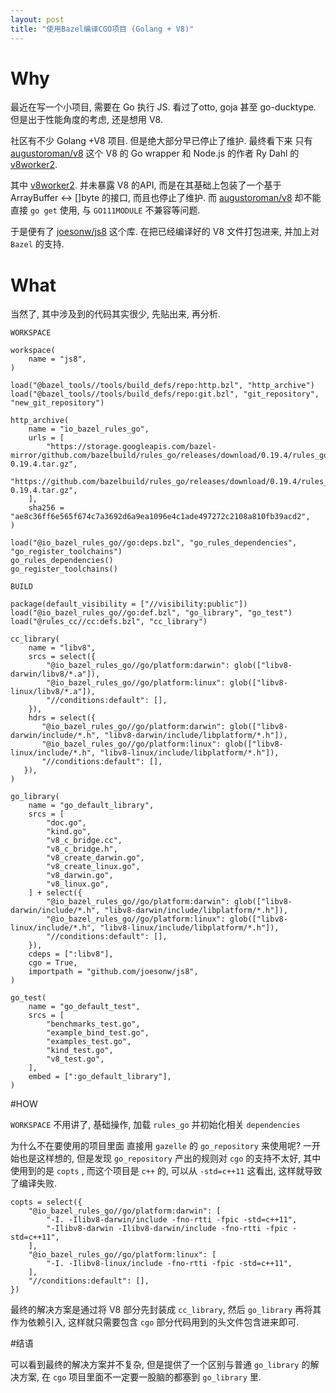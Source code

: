 ```yaml
---
layout: post
title: "使用Bazel编译CGO项目 (Golang + V8)"
---
```


# Why
最近在写一个小项目, 需要在 Go 执行 JS. 看过了otto, goja 甚至 go-ducktype. 但是出于性能角度的考虑, 还是想用 V8. 

社区有不少 Golang +V8 项目. 但是绝大部分早已停止了维护. 最终看下来 只有 [augustoroman/v8](https://github.com/augustoroman/v8) 这个 V8 的 Go wrapper 和 Node.js 的作者 Ry Dahl 的[v8worker2](https://github.com/ry/v8worker2).

其中 [v8worker2](https://github.com/ry/v8worker2). 并未暴露 V8 的API, 而是在其基础上包装了一个基于 ArrayBuffer <-> []byte 的接口, 而且也停止了维护. 而 [augustoroman/v8](https://github.com/augustoroman/v8) 却不能直接 `go get` 使用, 与 `GO111MODULE` 不兼容等问题.

于是便有了 [joesonw/js8](https://github.com/joesonw/js8) 这个库. 在把已经编译好的 V8 文件打包进来, 并加上对 `Bazel` 的支持.

# What

当然了, 其中涉及到的代码其实很少, 先贴出来, 再分析.

`WORKSPACE`
```bazel
workspace(
    name = "js8",
)

load("@bazel_tools//tools/build_defs/repo:http.bzl", "http_archive")
load("@bazel_tools//tools/build_defs/repo:git.bzl", "git_repository", "new_git_repository")

http_archive(
    name = "io_bazel_rules_go",
    urls = [
        "https://storage.googleapis.com/bazel-mirror/github.com/bazelbuild/rules_go/releases/download/0.19.4/rules_go-0.19.4.tar.gz",
        "https://github.com/bazelbuild/rules_go/releases/download/0.19.4/rules_go-0.19.4.tar.gz",
    ],
    sha256 = "ae8c36ff6e565f674c7a3692d6a9ea1096e4c1ade497272c2108a810fb39acd2",
)

load("@io_bazel_rules_go//go:deps.bzl", "go_rules_dependencies", "go_register_toolchains")
go_rules_dependencies()
go_register_toolchains()
```

`BUILD`
```bazel
package(default_visibility = ["//visibility:public"])
load("@io_bazel_rules_go//go:def.bzl", "go_library", "go_test")
load("@rules_cc//cc:defs.bzl", "cc_library")

cc_library(
    name = "libv8",
    srcs = select({
        "@io_bazel_rules_go//go/platform:darwin": glob(["libv8-darwin/libv8/*.a"]),
        "@io_bazel_rules_go//go/platform:linux": glob(["libv8-linux/libv8/*.a"]),
        "//conditions:default": [],
    }),
    hdrs = select({
       "@io_bazel_rules_go//go/platform:darwin": glob(["libv8-darwin/include/*.h", "libv8-darwin/include/libplatform/*.h"]),
       "@io_bazel_rules_go//go/platform:linux": glob(["libv8-linux/include/*.h", "libv8-linux/include/libplatform/*.h"]),
       "//conditions:default": [],
   }),
)

go_library(
    name = "go_default_library",
    srcs = [
        "doc.go",
        "kind.go",
        "v8_c_bridge.cc",
        "v8_c_bridge.h",
        "v8_create_darwin.go",
        "v8_create_linux.go",
        "v8_darwin.go",
        "v8_linux.go",
    ] + select({
        "@io_bazel_rules_go//go/platform:darwin": glob(["libv8-darwin/include/*.h", "libv8-darwin/include/libplatform/*.h"]),
        "@io_bazel_rules_go//go/platform:linux": glob(["libv8-linux/include/*.h", "libv8-linux/include/libplatform/*.h"]),
        "//conditions:default": [],
    }),
    cdeps = [":libv8"],
    cgo = True,
    importpath = "github.com/joesonw/js8",
)

go_test(
    name = "go_default_test",
    srcs = [
        "benchmarks_test.go",
        "example_bind_test.go",
        "examples_test.go",
        "kind_test.go",
        "v8_test.go",
    ],
    embed = [":go_default_library"],
)
```


#HOW

`WORKSPACE` 不用讲了, 基础操作, 加载 `rules_go` 并初始化相关 `dependencies`

为什么不在要使用的项目里面 直接用 `gazelle` 的 `go_repository` 来使用呢? 一开始也是这样想的, 但是发现 `go_repository` 产出的规则对 `cgo` 的支持不太好, 其中使用到的是 `copts` , 而这个项目是 `c++` 的, 可以从 `-std=c++11` 这看出, 这样就导致了编译失败. 

```bazel
copts = select({
    "@io_bazel_rules_go//go/platform:darwin": [
        "-I. -Ilibv8-darwin/include -fno-rtti -fpic -std=c++11",
        "-Ilibv8-darwin -Ilibv8-darwin/include -fno-rtti -fpic -std=c++11",
    ],
    "@io_bazel_rules_go//go/platform:linux": [
        "-I. -Ilibv8-linux/include -fno-rtti -fpic -std=c++11",
    ],
    "//conditions:default": [],
})
```


最终的解决方案是通过将 V8 部分先封装成 `cc_library`, 然后 `go_library` 再将其作为依赖引入, 这样就只需要包含 `cgo` 部分代码用到的头文件包含进来即可.

#结语

可以看到最终的解决方案并不复杂, 但是提供了一个区别与普通 `go_library` 的解决方案,  在 `cgo` 项目里面不一定要一股脑的都塞到 `go_library` 里.
